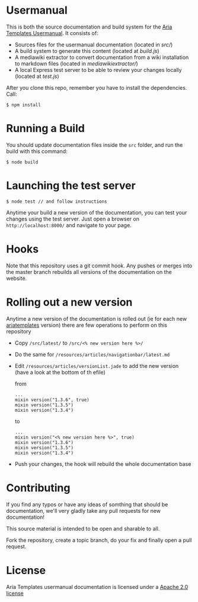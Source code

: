 # Usermanual

This is both the source documentation and build system for the [Aria Templates Usermanual](http://ariatemplates.com/usermanual). It consists of:

* Sources files for the usermanual documentation (located in *src/*)
* A build system to generate this content (located at *build.js*)
* A mediawiki extractor to convert documentation from a wiki installation to markdown files (located in *mediawikiextractor/*)
* A local Express test server to be able to review your changes locally (located at *test.js*)

After you clone this repo, remember you have to install the dependencies. Call:

    $ npm install

# Running a Build
	
You should update documentation files inside the `src` folder, and run the build with this command:

    $ node build

# Launching the test server

    $ node test // and follow instructions

Anytime your build a new version of the documentation, you can test your changes using the test server. Just open a browser on `http://localhost:8000/` and navigate to your page.
    
# Hooks

Note that this repository uses a git commit hook. Any pushes or merges into the master branch rebuilds all versions of the documentation on the website.

# Rolling out a new version

Anytime a new version of the documentation is rolled out (ie for each new [ariatemplates] version) there are few operations
to perform on this repository

* Copy `/src/latest/` to `/src/<% new version here %>/`
* Do the same for `/resources/articles/navigationbar/latest.md`
* Edit `/resources/articles/versionList.jade` to add the new version (have a look at the bottom of th efile)
  
  from 

  ```jade
  ...
  mixin version("1.3.6", true)
  mixin version("1.3.5")
  mixin version("1.3.4")
  ```
  to

  ```jade
  ...
  mixin version("<% new version here %>", true)
  mixin version("1.3.6")
  mixin version("1.3.5")
  mixin version("1.3.4")
  ```
* Push your changes, the hook will rebuild the whole documentation base
  

# Contributing

If you find any typos or have any ideas of somthing that should be documentation, we'll very gladly take any pull requests for new documentation!

This source material is intended to be open and sharable to all.

Fork the repository, create a topic branch, do your fix and finally open a pull request.

[ariatemplates]: http://github.com/ariatemplates/ariatemplates

# License

Aria Templates usermanual documentation is licensed under a [Apache 2.0 license](http://ariatemplates.com/license)
